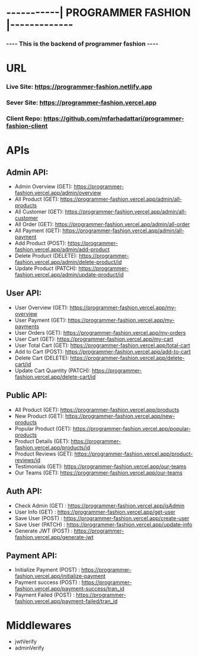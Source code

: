 # -----------| PROGRAMMER FASHION |-------------

### ---- This is the backend of programmer fashion ----

# URL

### Live Site: https://programmer-fashion.netlify.app

### Sever Site: https://programmer-fashion.vercel.app

### Client Repo: https://github.com/mfarhadattari/programmer-fashion-client

# APIs

## Admin API:

- Admin Overview (GET): https://programmer-fashion.vercel.app/admin/overview
- All Product (GET): https://programmer-fashion.vercel.app/admin/all-products
- All Customer (GET): https://programmer-fashion.vercel.app/admin/all-customer
- All Order (GET): https://programmer-fashion.vercel.app/admin/all-order
- All Payment (GET): https://programmer-fashion.vercel.app/admin/all-payment
- Add Product (POST): https://programmer-fashion.vercel.app/admin/add-product
- Delete Product (DELETE): https://programmer-fashion.vercel.app/admin/delete-product/id
- Update Product (PATCH): https://programmer-fashion.vercel.app/admin/update-product/id

## User API:

- User Overview (GET): https://programmer-fashion.vercel.app/my-overview
- User Payment (GET): https://programmer-fashion.vercel.app/my-payments
- User Orders (GET): https://programmer-fashion.vercel.app/my-orders
- User Cart (GET): https://programmer-fashion.vercel.app/my-cart
- User Total Cart (GET): https://programmer-fashion.vercel.app/total-cart
- Add to Cart (POST): https://programmer-fashion.vercel.app/add-to-cart
- Delete Cart (DELETE): https://programmer-fashion.vercel.app/delete-cart/id
- Update Cart Quantity (PATCH): https://programmer-fashion.vercel.app/delete-cart/id

## Public API:

- All Product (GET): https://programmer-fashion.vercel.app/products
- New Product (GET): https://programmer-fashion.vercel.app/new-products
- Popular Product (GET): https://programmer-fashion.vercel.app/popular-products
- Product Details (GET): https://programmer-fashion.vercel.app/products/id
- Product Reviews (GET): https://programmer-fashion.vercel.app/product-reviews/id
- Testimonials (GET): https://programmer-fashion.vercel.app/our-teams
- Our Teams (GET): https://programmer-fashion.vercel.app/our-teams

## Auth API:

- Check Admin (GET) : https://programmer-fashion.vercel.app/isAdmin
- User Info (GET) : https://programmer-fashion.vercel.app/get-user
- Save User (POST) : https://programmer-fashion.vercel.app/create-user
- Save User (PATCH) : https://programmer-fashion.vercel.app/update-info
- Generate JWT (POST) : https://programmer-fashion.vercel.app/generate-jwt

## Payment API:

- Initialize Payment (POST) : https://programmer-fashion.vercel.app/initialize-payment
- Payment success (POST) : https://programmer-fashion.vercel.app/payment-success/tran_id
- Payment Failed (POST) : https://programmer-fashion.vercel.app/payment-failed/tran_id

# Middlewares
- jwtVerify
- adminVerify